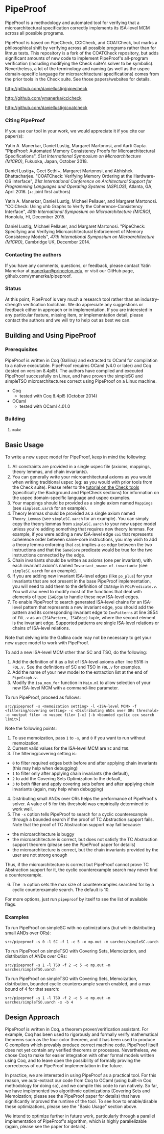 # PipeProof

PipeProof is a methodology and automated tool for verifying that a microarchitectural
specification correctly implements its ISA-level MCM across all possible programs.

PipeProof is based on PipeCheck, CCICheck, and COATCheck, but marks a philosophical shift
by verifying across all possible programs rather than for litmus tests. This repository
is a fork of the COATCheck repository, but adds significant amounts of new code to implement
PipeProof's all-program verification (including modifying the Check suite's solver to be symbolic).
Nevertheless, a lot of the terminology and naming (as well as the uspec domain-specific language
for microarchitectural specifications) comes from the prior tools in the Check suite.
See those papers/websites for details.

http://github.com/daniellustig/pipecheck

http://github.com/ymanerka/ccicheck

http://github.com/daniellustig/coatcheck

### Citing PipeProof

If you use our tool in your work, we would appreciate it if you cite our paper(s):

Yatin A. Manerkar, Daniel Lustig, Margaret Martonosi, and Aarti Gupta.
  "PipeProof: Automated Memory Consistency Proofs for Microarchitectural Specifications",
  *51st International Symposium on Microarchitecture (MICRO)*,
  Fukuoka, Japan, October 2018.

Daniel Lustig+, Geet Sethi+, Margaret Martonosi, and Abhishek Bhattacharjee.
  "COATCheck: Verifying Memory Ordering at the Hardware-OS Interface",
  *21st International Conference on Architectural Support for Programming
  Languages and Operating Systems (ASPLOS)*, Atlanta, GA, April 2016.
  (+: joint first authors)

Yatin A. Manerkar, Daniel Lustig, Michael Pellauer, and Margaret Martonosi.
  "CCICheck: Using uhb Graphs to Verify the Coherence-Consistency Interface",
  *48th International Symposium on Microarchitecture (MICRO)*,
  Honolulu, HI, December 2015.

Daniel Lustig, Michael Pellauer, and Margaret Martonosi.  "PipeCheck:
  Specifying and Verifying Microarchitectural Enforcement of Memory Consistency
  Models", *47th International Symposium on Microarchitecture (MICRO)*,
  Cambridge UK, December 2014.

### Contacting the authors

If you have any comments, questions, or feedback, please contact Yatin Manerkar
at manerkar@princeton.edu, or visit our GitHub page,
github.com/ymanerka/pipeproof.

### Status

At this point, PipeProof is very much a research tool rather than an industry-strength
verification toolchain.  We do appreciate any suggestions or feedback either
in approach or in implementation.  If you are interested in any particular
feature, missing item, or implementation detail, please contact the authors and
we will try to help out as best we can.

## Building and Using PipeProof

### Prerequisites

PipeProof is written in Coq (Gallina) and extracted to OCaml for compilation to a native
executable. PipeProof requires OCaml (v4.0 or later) and Coq (tested on
version 8.4pl5). The authors have compiled and executed PipeProof
successfully on Linux, and have proven the simpleSC and simpleTSO microarchitectures correct
using PipeProof on a Linux machine.

- Coq
  - tested with Coq 8.4pl5 (October 2014)
- OCaml
  - tested with OCaml 4.01.0

### Building

1. `make`

## Basic Usage

To write a new uspec model for PipeProof, keep in mind the following:

1. All constraints are provided in a single uspec file (axioms, mappings, theory lemmas, and chain invariants).
2. You can generally write your microarchitectural axioms as you would when writing traditional uspec
(eg: as you would with prior tools from the Check suite). Please refer to the [tutorial on the Check tools](https://check.cs.princeton.edu/tutorial.html)
(specifically the Background and PipeCheck sections) for information on the uspec domain-specific language and uspec examples.
3. Your mappings should be provided as a single axiom named `Mappings` (see `simpleSC.uarch` for an example).
4. Theory lemmas should be provided as a single axiom named `Theory_Lemmas` (see `simpleSC.uarch` for an example).
You can simply copy the theory lemmas from `simpleSC.uarch` to your new uspec model unless you're adding something
that requires new theory lemmas. For example, if you were adding a new ISA-level edge `coi` that represents coherence order
between same-core instructions, you may wish to add a theory lemma enforcing that `coi` implies a `co` edge between the
two instructions and that the `SameCore` predicate would be true for the two instructions connected by the edge.
5. Chain invariants should be written as axioms (one per invariant), with each invariant axiom's named
`Invariant_<name-of-invariant>` (see `simpleSC.uarch` for an example).
6. If you are adding new invariant ISA-level edges (like `po_plus`) for your invariants that are not present in the base PipeProof implementation,
you will need to add them to the definition of `ISAEdge` in `FOLPredicate.v`. You will also need to modify most of the functions that
deal with elements of type `ISAEdge` to handle these new ISA-level edges.
7. To enable PipeProof to search generated ISA-level chains for an ISA-level pattern that represents a new invariant edge,
you should add the pattern and its corresponding invariant edge to `InvPatterns` at line 3854 of `FOL.v` as an `(ISAPattern, ISAEdge)` tuple,
where the second element is the invariant edge. Supported patterns are single ISA-level relations or chains of ISA-level relations.

Note that delving into the Gallina code may not be necessary to get your new uspec model to work with PipeProof.

To add a new ISA-level MCM other than SC and TSO, do the following:

1. Add the definition of it as a list of ISA-level axioms after line 5516 in `FOL.v.`
See the definitions of SC and TSO in `FOL.v` for examples.
2. Add the name of your new model to the extraction list at the end of `PipeGraph.v`.
3. Modify the `isa_mcm_for` function in `Main.ml` to allow selection of your new ISA-level MCM
with a command-line parameter.

To run PipeProof, proceed as follows:

`src/pipeproof -s <memoization setting> -l <ISA-level MCM> -f <filtering/covering setting> -c <Distributing ANDs over ORs threshold> -o <output file> -m <uspec file> [-x] [-b <bounded cyclic cex search limit>]`

Note the following points:

1. To use memoization, pass `1` to `-s`, and `0` if you want to run without memoization.
2. Current valid values for the ISA-level MCM are `SC` and `TSO`.
3. The filtering/covering setting is:

- `0` to filter required edges both before and after applying chain invariants (this may help when debugging)
- `1` to filter only after applying chain invariants (the default),
- `2` to add the Covering Sets Optimization to the default,
- `3` to both filter and apply covering sets before and after applying chain invariants (again, may help when debugging)

4. Distributing small ANDs over ORs helps the performance of PipeProof's solver. A value of 5 for this threshold was empirically determined to work well.
5. The `-x` option tells PipeProof to search for a cyclic counterexample through a bounded search if the proof of TC Abstraction support fails. Note that
the proof of TC Abstraction support may fail because:

- the microarchitecture is buggy
- the microarchitecture is correct, but does not satisfy the TC Abstraction support theorem (please see the PipeProof paper for details)
- the microarchitecture is correct, but the chain invariants provided by the user are not strong enough

Thus, if the microarchitecture is correct but PipeProof cannot prove TC Abstraction support for it, the cyclic counterexample search may
never find a counterexample.

6. The `-b` option sets the max size of counterexamples searched for by a cyclic counterexample search. The default is 10.

For more options, just run `pipeproof` by itself to see the list of available
flags.

### Examples

To run PipeProof on simpleSC with no optimizations (but while distributing small ANDs over ORs):

`src/pipeproof -s 0 -l SC -f 1 -c 5 -o mp.out -m uarches/simpleSC.uarch`

To run PipeProof on simpleTSO with Covering Sets, Memoization, and distribution of ANDs over ORs:

`src/pipeproof -s 1 -l TSO -f 2 -c 5 -o mp.out -m uarches/simpleTSO.uarch`

To run PipeProof on simpleTSO with Covering Sets, Memoization, distribution, bounded cyclic counterexample search enabled, and a max bound of 4 for that search:

`src/pipeproof -s 1 -l TSO -f 2 -c 5 -o mp.out -m uarches/simpleTSO.uarch -x -b 4`

## Design Approach

PipeProof is written in Coq, a theorem prover/verification assistant.  For
example, Coq has been used to rigorously and formally verify mathematical
theorems such as the four color theorem, and it has been used to produce
C compilers which provably produce correct machine code.  PipeProof itself does not
yet contain any verified theorems or processes.  Nevertheless, we chose Coq to
make for easier integration with other formal models written using Coq, and to
leave open the possibility of formally proving the correctness of our PipeProof
implementation in the future.

In practice, we are interested in using PipeProof as a practical tool.
For this reason, we auto-extract our code from Coq to OCaml (using built-in
Coq methodology for doing so), and we compile this code to run natively.  So
far, we have implemented two algorithmic optimizations (Covering Sets and
Memoization; please see the PipeProof paper for details) that have significantly improved
the runtime of the tool. To see how to enable/disable these optimizations,
please see the "Basic Usage" section above.

We intend to optimize further in future work,
particularly through a parallel implementation of PipeProof's algorithm, which is
highly parallelizable (again, please see the paper for details).
